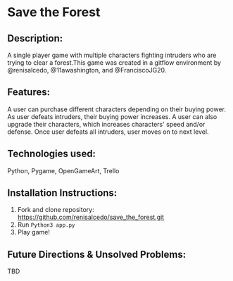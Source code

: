 # Save the Forest

## Description:

A single player game with multiple characters fighting intruders who are trying to clear a forest.This game was created in a gitflow environment by @renisalcedo, @11awashington, and @FranciscoJG20.

## Features:

A user can purchase different characters depending on their buying power. As user defeats intruders, their buying power increases. A user can also upgrade their characters, which increases characters' speed and/or defense. Once user defeats all intruders, user moves on to next level.

## Technologies used:

Python, Pygame, OpenGameArt, Trello 

## Installation Instructions: 

1. Fork and clone repository: https://github.com/renisalcedo/save_the_forest.git
2. Run `Python3 app.py`
3. Play game! 

## Future Directions & Unsolved Problems: 

TBD
